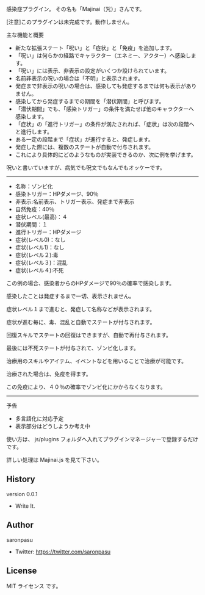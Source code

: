 感染症プラグイン。
その名も「Majinai（咒）」さんです。

[注意]このプラグインは未完成です。動作しません。

主な機能と概要
- 新たな拡張ステート「呪い」と「症状」と「免疫」を追加します。
- 「呪い」は何らかの経路でキャラクター（エネミー、アクター）へ感染します。
- 「呪い」には表示、非表示の設定がいくつか設けられています。
- 名前非表示の呪いの場合は「不明」と表示されます。
- 発症まで非表示の呪いの場合は、感染しても発症するまでは何も表示がありません。
- 感染してから発症するまでの期間を「潜伏期間」と呼びます。
- 「潜伏期間」でも、「感染トリガー」の条件を満たせば他のキャラクターへ感染します。
- 「症状」の「進行トリガー」の条件が満たされれば、「症状」は次の段階へと進行します。
- ある一定の段階まで「症状」が進行すると、発症します。
- 発症した際には、複数のステートが自動で付与されます。
- これにより具体的にどのようなものが実装できるのか、次に例を挙げます。

呪いと書いていますが、病気でも呪文でもなんでもオッケーです。


---
- 名称：ゾンビ化
- 感染トリガー：HPダメージ、90％
- 非表示:名前表示、トリガー表示、発症まで非表示
- 自然免疫：40％
- 症状レベル(最高)：４
- 潜伏期間：１
- 進行トリガー：HPダメージ
- 症状(レベル0)：なし
- 症状(レベル1)：なし
- 症状(レベル２):毒
- 症状(レベル３)：混乱
- 症状(レベル４):不死

この例の場合、感染者からのHPダメージで90％の確率で感染します。

感染したことは発症するまで一切、表示されません。

症状レベル１まで進むと、発症して名称などが表示されます。

症状が進む毎に、毒、混乱と自動でステートが付与されます。

回復スキルでステートの回復はできますが、自動で再付与されます。

最後には不死ステートが付与されて、ゾンビ化します。

治療用のスキルやアイテム、イベントなどを用いることで治療が可能です。

治療された場合は、免疫を得ます。

この免疫により、４０％の確率でゾンビ化にかからなくなります。

---
予告
- 多言語化に対応予定
- 表示部分はどうしようか考え中

使い方は、 js/plugins フォルダへ入れてプラグインマネージャーで登録するだけです。

詳しい処理は Majinai.js を見て下さい。

## History
version 0.0.1
- Write It.

## Author
saronpasu

- Twitter: https://twitter.com/saronpasu

## License
MIT ライセンス です。
